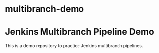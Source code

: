 # multibranch-demo
# Jenkins Multibranch Pipeline Demo

This is a demo repository to practice Jenkins multibranch pipelines.
